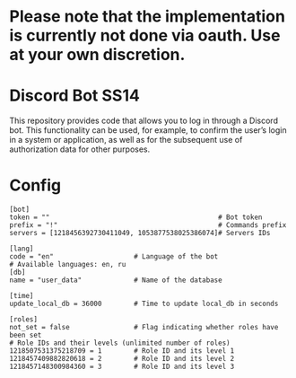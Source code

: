 # Please note that the implementation is currently not done via oauth. Use at your own discretion.

# Discord Bot SS14
This repository provides code that allows you to log in through a Discord bot. This functionality can be used, for example, to confirm the user’s login in a system or application, as well as for the subsequent use of authorization data for other purposes.

# Config
```
[bot]
token = ""                                          # Bot token
prefix = "!"                                        # Commands prefix
servers = [1218456392730411049, 1053877538025386074]# Servers IDs

[lang]
code = "en"                    # Language of the bot
# Available languages: en, ru
[db]
name = "user_data"             # Name of the database

[time]
update_local_db = 36000        # Time to update local_db in seconds

[roles]
not_set = false                # Flag indicating whether roles have been set
# Role IDs and their levels (unlimited number of roles)
1218507531375218709 = 1        # Role ID and its level 1
1218457409882820618 = 2        # Role ID and its level 2
1218457148300984360 = 3        # Role ID and its level 3
```
